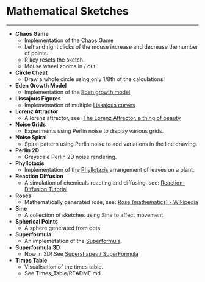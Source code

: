 # Mathematical Sketches

<hr />

-   **Chaos Game**
    -   Implementation of the [Chaos Game](https://en.wikipedia.org/wiki/Chaos_game)
    -   Left and right clicks of the mouse increase and decrease the number of points.
    -   R key resets the sketch.
    -   Mouse wheel zooms in / out.
-   **Circle Cheat**
    -   Draw a whole circle using only 1/8th of the calculations!
-   **Eden Growth Model**
    -   Implementation of the [Eden growth model](https://en.wikipedia.org/wiki/Eden_growth_model)
-   **Lissajous Figures**
    -   Implementation of multiple [Lissajous curves](https://en.wikipedia.org/wiki/Lissajous_curve)
-   **Lorenz Attractor**
    -   A lorenz attractor, see: [The Lorenz Attractor, a thing of beauty](http://paulbourke.net/fractals/lorenz/)
-   **Noise Grids**
    -   Experiments using Perlin noise to display various grids.
-   **Noise Spiral**
    -   Spiral pattern using Perlin noise to add variations in the line drawing.
-   **Perlin 2D**
    -   Greyscale Perlin 2D noise rendering.
-   **Phyllotaxis**
    -   Implementation of the [Phyllotaxis](https://en.wikipedia.org/wiki/Phyllotaxis) arrangement of leaves on a plant.
-   **Reaction Diffusion**
    -   A simulation of chemicals reacting and diffusing, see: [Reaction-Diffusion Tutorial](https://www.karlsims.com/rd.html)
-   **Roses**
    -   Mathematically generated rose, see: [Rose (mathematics) - Wikipedia](<https://en.wikipedia.org/wiki/Rose_(mathematics)>)
-   **Sine**
    -   A collection of sketches using Sine to affect movement.
-   **Spherical Points**
    -   A sphere generated from dots.
-   **Superformula**
    -   An implemetation of the [Superformula](https://en.wikipedia.org/wiki/Superformula).
-   **Superformula 3D**
    -   Now in 3D! See [Supershapes / SuperFormula](http://paulbourke.net/geometry/supershape/)
-   **Times Table**
    -   Visualisation of the times table.
    -   See Times_Table/README.md
